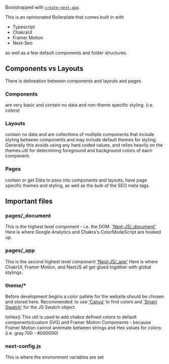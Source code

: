 Bootstrapped with [`create-next-app`](https://github.com/vercel/next.js/tree/canary/packages/create-next-app).

This is an opinionated Boilerplate that comes built in with

- Typescript
- ChakraUI
- Framer Motion
- Next-Seo

as well as a few default components and folder structures.

## Components vs Layouts

There is delineation between components and layouts and pages.

### Components

are very basic and contain no data and non-theme specific styling. (i.e. colors)

### Layouts

contain no data and are collections of multiple components that include styling between components and may include default themes for styling.
Generally this avoids using any hard coded values, and relies heavily on the themes.util for determining foreground and background colors of each component.

### Pages

contain or get Data to pass into components and layouts, have page specific themes and styling, as well as the bulk of the SEO meta tags.

## Important files

### pages/\_document

This is the highest level component - i.e. the DOM. ['Next-JS/\_document'](https://nextjs.org/docs/advanced-features/custom-document)
Here is where Google Analytics and Chakra's ColorModeScript are hooked up.

### pages/\_app

This is the second highest level component ['Next-JS/\_app'](https://nextjs.org/docs/advanced-features/custom-app)
Here is where ChakrUI, Framer Motion, and NextJS all get glued together with global stylings.

### theme/\*

Before development begins a color pallete for the website should be chosen and stored here.
Recommended: to use ['Canva'](https://www.canva.com/colors/color-palette-generator/) to find colors
and ['Smart Swatch'](https://smart-swatch.netlify.app/) for the JS Swatch object.

toHex()
This util is used to add chakra defined colors to default components(custom SVG) and Framer Motion Components -
because Framer Motion cannot annimate between strings and Hex values for colors: (i.e. gray.700 - #000000)

### next-config.js

This is where the environment variables are set
